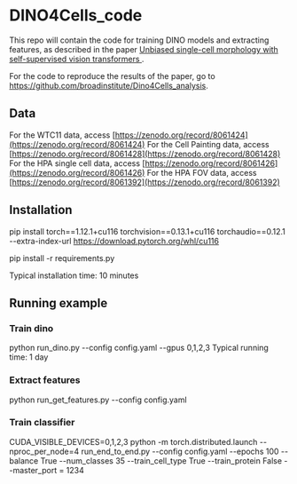 # DINO4Cells_code
This repo will contain the code for training DINO models and extracting features, as described in the paper [Unbiased single-cell morphology with self-supervised vision transformers
](https://www.biorxiv.org/content/10.1101/2023.06.16.545359v1).

For the code to reproduce the results of the paper, go to https://github.com/broadinstitute/Dino4Cells_analysis.

## Data

For the WTC11 data, access [https://zenodo.org/record/8061424](https://zenodo.org/record/8061424)
For the Cell Painting data, access [https://zenodo.org/record/8061428](https://zenodo.org/record/8061428)
For the HPA single cell data, access [https://zenodo.org/record/8061426](https://zenodo.org/record/8061426)
For the HPA FOV data, access [https://zenodo.org/record/8061392](https://zenodo.org/record/8061392)

## Installation

pip install torch==1.12.1+cu116 torchvision==0.13.1+cu116 torchaudio==0.12.1 --extra-index-url https://download.pytorch.org/whl/cu116

pip install -r requirements.py

Typical installation time: 10 minutes

## Running example

### Train dino
python run_dino.py --config config.yaml --gpus 0,1,2,3
Typical running time: 1 day

### Extract features
python run_get_features.py --config config.yaml

### Train classifier
CUDA_VISIBLE_DEVICES=0,1,2,3 python  -m torch.distributed.launch --nproc_per_node=4 run_end_to_end.py --config config.yaml --epochs 100 --balance True --num_classes 35 --train_cell_type True --train_protein False --master_port = 1234

